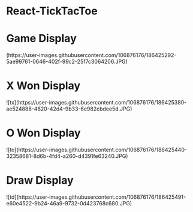# React-TickTacToe
<h1> Game Display</h1>
<img>(https://user-images.githubusercontent.com/106876176/186425292-5ae99761-0646-402f-99c2-25f7c3064206.JPG)</img>
<h1> X Won Display</h1>
![tx](https://user-images.githubusercontent.com/106876176/186425380-ae524888-4820-42d4-9b33-6e982cbdee5d.JPG)
<h1> O Won Display</h1>
![to](https://user-images.githubusercontent.com/106876176/186425440-32358681-8d6b-4fd4-a260-d4391fe63240.JPG)
<h1> Draw Display</h1>
![td](https://user-images.githubusercontent.com/106876176/186425491-e60e4522-9b24-46a9-9732-0d423768c680.JPG)
